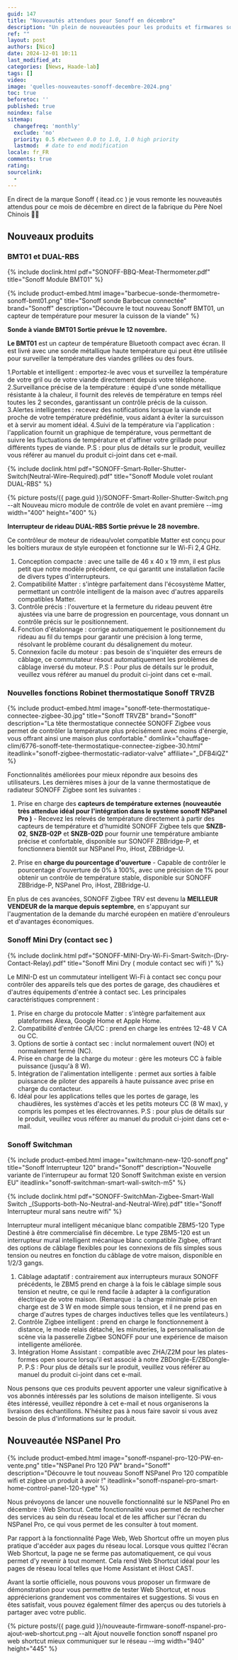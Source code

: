 ```yaml
---
guid: 147
title: "Nouveautés attendues pour Sonoff en décembre"
description: "Un plein de nouveautées pour les produits et firmwares sonoff attendus en décembre"
ref: ""
layout: post
authors: [Nico]
date: 2024-12-01 10:11
last_modified_at: 
categories: [News, Haade-lab]
tags: []
video: 
image: 'quelles-nouveautes-sonoff-decembre-2024.png'
toc: true
beforetoc: ''
published: true
noindex: false
sitemap:
  changefreq: 'monthly'
  exclude: 'no'
  priority: 0.5 #between 0.0 to 1.0, 1.0 high priority
  lastmod:  # date to end modification
locale: fr_FR
comments: true
rating:  
sourcelink:
  - 
---
```


En direct de la marque Sonoff ( itead.cc ) je vous remonte les nouveautés attendus pour ce mois de décembre en direct de la fabrique du Père Noel Chinois 🎅🏻

## Nouveaux produits

### BMT01 et DUAL-RBS

{% include doclink.html pdf="SONOFF-BBQ-Meat-Thermometer.pdf" title="Sonoff Module BMT01" %}

{% include product-embed.html image="barbecue-sonde-thermometre-sonoff-bmt01.png" title="Sonoff sonde Barbecue connectée" brand="Sonoff" description="Découvre le tout nouveau Sonoff BMT01, un capteur de température pour mesurer la cuisson de la viande" %}

**Sonde à viande BMT01 Sortie prévue le 12 novembre.**

**Le BMT01** est un capteur de température Bluetooth compact avec écran. Il est livré avec une sonde métallique haute température qui peut être utilisée pour surveiller la température des viandes grillées ou des fours.

1.Portable et intelligent : emportez-le avec vous et surveillez la température de votre gril ou de votre viande directement depuis votre téléphone.
2.Surveillance précise de la température : équipé d'une sonde métallique résistante à la chaleur, il fournit des relevés de température en temps réel toutes les 2 secondes, garantissant un contrôle précis de la cuisson.
3.Alertes intelligentes : recevez des notifications lorsque la viande est proche de votre température prédéfinie, vous aidant à éviter la surcuisson et à servir au moment idéal.
4.Suivi de la température via l'application : l'application fournit un graphique de température, vous permettant de suivre les fluctuations de température et d'affiner votre grillade pour différents types de viande.
P.S : pour plus de détails sur le produit, veuillez vous référer au manuel du produit ci-joint dans cet e-mail.

{% include doclink.html pdf="SONOFF-Smart-Roller-Shutter-Switch(Neutral-Wire-Required).pdf" title="Sonoff Module volet roulant DUAL-RBS" %}

{% picture posts/{{ page.guid }}/SONOFF-Smart-Roller-Shutter-Switch.png --alt Nouveau micro module de contrôle de volet en avant première --img width="400" height="400" %}

**Interrupteur de rideau DUAL-RBS Sortie prévue le 28 novembre.**

Ce contrôleur de moteur de rideau/volet compatible Matter est conçu pour les boîtiers muraux de style européen et fonctionne sur le Wi-Fi 2,4 GHz.
1. Conception compacte : avec une taille de 46 x 40 x 19 mm, il est plus petit que notre modèle précédent, ce qui garantit une installation facile de divers types d'interrupteurs.
2. Compatibilité Matter : s'intègre parfaitement dans l'écosystème Matter, permettant un contrôle intelligent de la maison avec d'autres appareils compatibles Matter.
3. Contrôle précis : l'ouverture et la fermeture du rideau peuvent être ajustées via une barre de progression en pourcentage, vous donnant un contrôle précis sur le positionnement.
4. Fonction d'étalonnage : corrige automatiquement le positionnement du rideau au fil du temps pour garantir une précision à long terme, résolvant le problème courant du désalignement du moteur.
5. Connexion facile du moteur : pas besoin de s'inquiéter des erreurs de câblage, ce commutateur résout automatiquement les problèmes de câblage inversé du moteur.
P.S : Pour plus de détails sur le produit, veuillez vous référer au manuel du produit ci-joint dans cet e-mail.

### Nouvelles fonctions Robinet thermostatique Sonoff TRVZB

{% include product-embed.html image="sonoff-tete-thermostatique-connectee-zigbee-30.jpg" title="Sonoff TRVZB" brand="Sonoff" description="La tête thermostatique connectée SONOFF Zigbee vous permet de contrôler la température plus précisément avec moins d'énergie, vous offrant ainsi une maison plus confortable." domlink="chauffage-clim/6776-sonoff-tete-thermostatique-connectee-zigbee-30.html" iteadlink="sonoff-zigbee-thermostatic-radiator-valve" affiliate="_DFB4iQZ" %}

Fonctionnalités améliorées pour mieux répondre aux besoins des utilisateurs. Les dernières mises à jour de la vanne thermostatique de radiateur SONOFF Zigbee sont les suivantes :

1. Prise en charge des **capteurs de température externes** **(nouveautée très attendue idéal pour l'intégration dans le système sonoff NSPanel Pro )** - Recevez les relevés de température directement à partir des capteurs de température et d'humidité SONOFF Zigbee tels que **SNZB-02**, **SNZB-02P** et **SNZB-02D** pour fournir une température ambiante précise et confortable, disponible sur SONOFF ZBBridge-P, et fonctionnera bientôt sur NSPanel Pro, iHost, ZBBridge-U.

2. Prise en **charge du pourcentage d'ouverture** - Capable de contrôler le pourcentage d'ouverture de 0% à 100%, avec une précision de 1% pour obtenir un contrôle de température stable, disponible sur SONOFF ZBBridge-P, NSPanel Pro, iHost, ZBBridge-U.

En plus de ces avancées, SONOFF Zigbee TRV est devenu la **MEILLEUR VENDEUR de la marque depuis septembre**, en s'appuyant sur l'augmentation de la demande du marché européen en matière d'enrouleurs et d'avantages économiques.

### Sonoff Mini Dry (contact sec )

{% include doclink.html pdf="SONOFF-MINI-Dry-Wi-Fi-Smart-Switch-(Dry-Contact-Relay).pdf" title="Sonoff Mini Dry ( module contact sec wifi )" %}

Le MINI-D est un commutateur intelligent Wi-Fi à contact sec conçu pour contrôler des appareils tels que des portes de garage, des chaudières et d'autres équipements d'entrée à contact sec. Les principales caractéristiques comprennent :
1. Prise en charge du protocole Matter : s'intègre parfaitement aux plateformes Alexa, Google Home et Apple Home.
2. Compatibilité d'entrée CA/CC : prend en charge les entrées 12-48 V CA ou CC.
3. Options de sortie à contact sec : inclut normalement ouvert (NO) et normalement fermé (NC).
4. Prise en charge de la charge du moteur : gère les moteurs CC à faible puissance (jusqu'à 8 W).
5. Intégration de l'alimentation intelligente : permet aux sorties à faible puissance de piloter des appareils à haute puissance avec prise en charge du contacteur.
6. Idéal pour les applications telles que les portes de garage, les chaudières, les systèmes d'accès et les petits moteurs CC (8 W max), y compris les pompes et les électrovannes.
P.S : pour plus de détails sur le produit, veuillez vous référer au manuel du produit ci-joint dans cet e-mail.

### Sonoff Switchman

{% include product-embed.html image="switchmann-new-120-sonoff.png" title="Sonoff Interrupteur 120" brand="Sonoff" description="Nouvelle variante de l'interrupeur au format 120 Sonoff Switchman existe en version EU" iteadlink="sonoff-switchman-smart-wall-switch-m5" %}


{% include doclink.html pdf="SONOFF-SwitchMan-Zigbee-Smart-Wall Switch _(Supports-both-No-Neutral-and-Neutral-Wire).pdf" title="Sonoff Interrupteur mural sans neutre wifi" %}

Interrupteur mural intelligent mécanique blanc compatible ZBM5-120 Type Destiné à être commercialisé fin décembre.
Le type ZBM5-120 est un interrupteur mural intelligent mécanique blanc compatible Zigbee, offrant des options de câblage flexibles pour les connexions de fils simples sous tension ou neutres en fonction du câblage de votre maison, disponible en 1/2/3 gangs.
1. Câblage adaptatif : contrairement aux interrupteurs muraux SONOFF précédents, le ZBM5 prend en charge à la fois le câblage simple sous tension et neutre, ce qui le rend facile à adapter à la configuration électrique de votre maison. (Remarque : la charge minimale prise en charge est de 3 W en mode simple sous tension, et il ne prend pas en charge d'autres types de charges inductives telles que les ventilateurs.)
2. Contrôle Zigbee intelligent : prend en charge le fonctionnement à distance, le mode relais détaché, les minuteries, la personnalisation de scène via la passerelle Zigbee SONOFF pour une expérience de maison intelligente améliorée.
3. Intégration Home Assistant : compatible avec ZHA/Z2M pour les plates-formes open source lorsqu'il est associé à notre ZBDongle-E/ZBDongle-P.
P.S : Pour plus de détails sur le produit, veuillez vous référer au manuel du produit ci-joint dans cet e-mail.

Nous pensons que ces produits peuvent apporter une valeur significative à vos abonnés intéressés par les solutions de maison intelligente. Si vous êtes intéressé, veuillez répondre à cet e-mail et nous organiserons la livraison des échantillons. N'hésitez pas à nous faire savoir si vous avez besoin de plus d'informations sur le produit.

## Nouveautée NSPanel Pro

{% include product-embed.html image="sonoff-nspanel-pro-120-PW-en-vente.png" title="NSPanel Pro 120 PW" brand="Sonoff" description="Découvre le tout nouveau Sonoff NSPanel Pro 120 compatible wifi et zigbee un produit à avoir !" iteadlink="sonoff-nspanel-pro-smart-home-control-panel-120-type" %}


Nous prévoyons de lancer une nouvelle fonctionnalité sur le NSPanel Pro en décembre : Web Shortcut. Cette fonctionnalité vous permet de rechercher des services au sein du réseau local et de les afficher sur l'écran du NSPanel Pro, ce qui vous permet de les consulter à tout moment.

Par rapport à la fonctionnalité Page Web, Web Shortcut offre un moyen plus pratique d'accéder aux pages du réseau local. Lorsque vous quittez l'écran Web Shortcut, la page ne se ferme pas automatiquement, ce qui vous permet d'y revenir à tout moment. Cela rend Web Shortcut idéal pour les pages de réseau local telles que Home Assistant et iHost CAST.

Avant la sortie officielle, nous pouvons vous proposer un firmware de démonstration pour vous permettre de tester Web Shortcut, et nous apprécierions grandement vos commentaires et suggestions. Si vous en êtes satisfait, vous pouvez également filmer des aperçus ou des tutoriels à partager avec votre public.

{% picture posts/{{ page.guid }}/nouveaute-firmware-sonoff-nspanel-pro-ajout-web-shortcut.png --alt Ajout nouvelle fonction sonoff nspanel pro web shortcut mieux communiquer sur le réseau --img width="940" height="445" %}


